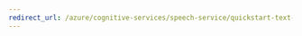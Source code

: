 ```yaml
---
redirect_url: /azure/cognitive-services/speech-service/quickstart-text-to-speech-cpp-windows
---
```

